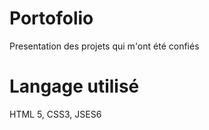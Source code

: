 # Portofolio
 Presentation des projets qui m'ont été confiés

 # Langage utilisé
 HTML 5, CSS3, JSES6
